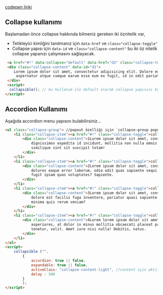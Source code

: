 [codepen linki](https://codepen.io/by-Meftunca/pen/QQdWyz)

## Collapse kullanımı
Başlamadan önce collapse hakkında bilmeniz gereken iki öznitelik var,
- Tetikleyici kimliğini tanıtmanız için `data-href` ve `class="collapse-toggle"`
- Collapse yapısı için `data-id` ve `class="collapse-content"`
bu iki öz nitelik collapse yapanızı çalışmasını sağlayacak.

```html
 <a href="#!" data-collapse="default" data-href="d3" class="collapse-toggle">collapse</a>
 <div class="collapse-content" data-id="d1">
    Lorem ipsum dolor sit amet, consectetur adipisicing elit. Dolore eum iure nisi? A, adipisci aliquid animi,
     aspernatur atque cumque earum esse eum ex fugit, id in odit pariatur repellendus totam!
 </div>
 <script> 
  collapsible(); // bu kullanım ile default olarak collapse yapısını kullanabilirsiniz
</script> 
```

## Accordion Kullanımı

Aşağıda accordion menu yapısını bulabilirsiniz...

```html
<ul class="collapse-group"> //popout özelliği için `collapse-group popout` olarak özelleştirin
    <li class="collapse-item"><a href="#!" class="collapse-toggle">collapse toggle 1</a>
        <div class="collapse-content">1Lorem ipsum dolor sit amet, consectetur adipisicing elit. Ab ad aliquam debitis
            dignissimos expedita id incidunt, mollitia non nulla omnis optio placeat, quisquam ratione recusandae
            similique sint sit suscipit totam!
        </div>
    </li>
    <li class="collapse-item"><a href="#!" class="collapse-toggle">collapse toggle 2</a>
        <div class="collapse-content">2Lorem ipsum dolor sit amet, consectetur adipisicing elit. Aperiam assumenda dicta
            dolores eaque error laborum, odio odit quas sapiente sequi tempore voluptate voluptatibus? Alias explicabo
            fugit ipsam quas voluptates? Sapiente.
        </div>
    </li>
    <li class="collapse-item"><a href="#!" class="collapse-toggle">collapse toggle 3</a>
        <div class="collapse-content">3Lorem ipsum dolor sit amet, consectetur adipisicing elit. Amet asperiores debitis
            dolore est facilis fuga inventore, pariatur quasi sapiente sunt vel veniam voluptas voluptate! Aut eum
            minima quis rerum veniam?
        </div>
    </li>
    <li class="collapse-item"><a href="#!" class="collapse-toggle">collapse toggle 4</a>
        <div class="collapse-content">4Lorem lorem ipsum dolor sit amet, consectetur adipisicing elit. Aliquam
            asperiores, at dolor in minus mollitia obcaecati placeat provident quisquam reiciendis tempora tempore
            tenetur, velit. Amet iure nisi nulla! Debitis, natus.
        </div>
    </li>
</ul>
<script>
    collapsible ("",
        {
            accordion: true || false,
            expandable: true || false,
            activeClass: "collapse-content-light", //content için aktif class atayabilirsiniz
            delay : 500
        }
        );
</script>
```
